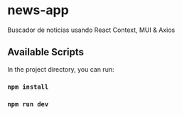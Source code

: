 # news-app
Buscador de noticias usando React Context, MUI &amp; Axios

## Available Scripts

In the project directory, you can run:

### `npm install`

### `npm run dev`
